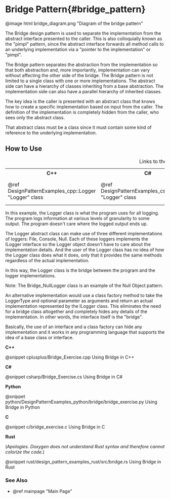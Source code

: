 # Bridge Pattern{#bridge_pattern}

@image html bridge_diagram.png "Diagram of the bridge pattern"

The Bridge design pattern is used to separate the implementation from the
abstract interface presented to the caller.  This is also colloquially
known as the "pimpl" pattern, since the abstract interface forwards all
method calls to an underlying implementation via a "pointer to the
implementation" or "pimpl".

The Bridge pattern separates the abstraction from the implementation so
that both abstraction and, more importantly, implementation can vary
without affecting the other side of the bridge.  The Bridge pattern is not
limited to a single class with one or more implementations.  The abstract
side can have a hierarchy of classes inheriting from a base abstraction.
The implementation side can also have a parallel hierarchy of inherited
classes.

The key idea is the caller is presented with an abstract class that knows
how to create a specific implementation based on input from the caller.
The definition of the implementation is completely hidden from the caller,
who sees only the abstract class.

That abstract class must be a class since it must contain some kind of
reference to the underlying implementation.

## How to Use

<table>
<caption>Links to the Logger classes (interfaces, functions)</caption>
<tr>
  <th>C++
  <th>C#
  <th>Python
  <th>C
<tr>
  <td>@ref DesignPatternExamples_cpp::Logger "Logger" class
  <td>@ref DesignPatternExamples_csharp.Logger "Logger" class
  <td>@ref DesignPatternExamples_python.bridge.bridge_logger.Logger "Logger" class
  <td>ILogger interface<br>
  CreateLogger()<br>
  DestroyLogger()<br>
</table>

In this example, the Logger class is what the program uses for all logging.
The program logs information at various levels of granularity to some
output.  The program doesn't care where the logged output ends up.

The Logger abstract class can make use of three different implementations
of loggers: File, Console, Null.  Each of these loggers implements the
ILogger interface so the Logger object doesn't have to care about the
implementation details.  And the user of the Logger class has no idea of
how the Logger class does what it does, only that it provides the same
methods regardless of the actual implementation.

In this way, the Logger class is the bridge between the program and the
logger implementations.

Note: The Bridge_NullLogger class is an example of the Null Object pattern.

An alternative implementation would use a class factory method to take
the LoggerType and optional parameter as arguments and return an actual
implementation represented by the ILogger class.  This eliminates the need
for a bridge class altogether and completely hides any details of the
implementation.  In other words, the interface itself is the "bridge".

Basically, the use of an interface and a class factory can hide any
implementation and it works in any programming language that supports the
idea of a base class or interface.

__C++__

@snippet cplusplus/Bridge_Exercise.cpp Using Bridge in C++

__C#__

@snippet csharp/Bridge_Exercise.cs Using Bridge in C#

__Python__

@snippet python/DesignPatternExamples_python/bridge/bridge_exercise.py Using Bridge in Python

__C__

@snippet c/bridge_exercise.c Using Bridge in C

__Rust__

(_Apologies.  Doxygen does not understand Rust syntax and therefore cannot colorize the code._)

@snippet rust/design_pattern_examples_rust/src/bridge.rs Using Bridge in Rust

### See Also
- @ref mainpage "Main Page"

